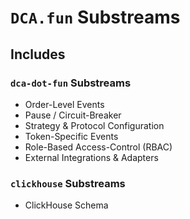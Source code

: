 # `DCA.fun` Substreams

## Includes

### `dca-dot-fun` Substreams

- Order-Level Events
- Pause / Circuit-Breaker
- Strategy & Protocol Configuration
- Token-Specific Events
- Role-Based Access-Control (RBAC)
- External Integrations & Adapters

### `clickhouse` Substreams

- ClickHouse Schema
